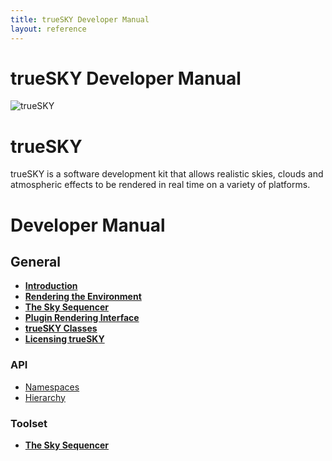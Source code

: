 ```yaml
---
title: trueSKY Developer Manual
layout: reference
---
```

trueSKY Developer Manual
===
![trueSKY](http://docs.simul.co/images/MainPageScreenshot.png)

# trueSKY
trueSKY is a software development kit that allows realistic skies, clouds and atmospheric effects to be rendered in real time on a variety of platforms.

# Developer Manual
## General
* [**Introduction**](http://docs.simul.co/intro.html)
* [**Rendering the Environment**](http://docs.simul.co/rendering.html)
* [**The Sky Sequencer**](http://docs.simul.co/sequencer.html)
* [**Plugin Rendering Interface**](http://docs.simul.co/pri.html)
* [**trueSKY Classes**](http://docs.simul.co/classes.html)
* [**Licensing trueSKY**](http://docs.simul.co/licensing.html)

### API
* [Namespaces](http://docs.simul.co/namespaces.html)
* [Hierarchy](http://docs.simul.co/hierarchy.html)

### Toolset
* [**The Sky Sequencer**](http://docs.simul.co/sequencer.html)